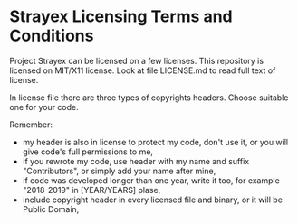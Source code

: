 # Strayex Licensing Terms and Conditions

Project Strayex can be licensed on a few licenses. This repository is licensed on MIT/X11 license.
Look at file LICENSE.md to read full text of license.

In license file there are three types of copyrights headers. Choose suitable one for your code.

Remember:
- my header is also in license to protect my code, don't use it, or you will give code's full permissions to me,
- if you rewrote my code, use header with my name and suffix "Contributors", or simply add your name after mine,
- if code was developed longer than one year, write it too, for example "2018-2019" in [YEAR/YEARS] plase,
- include copyright header in every licensed file and binary, or it will be Public Domain,
